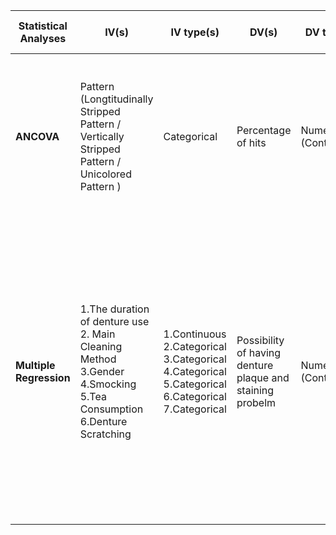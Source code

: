 | Statistical Analyses | IV(s)                                    | IV type(s)                               | DV(s)                                    | DV type(s)           | Control Var                      | Control Var type                         | Question to be answered                  | _H0_                                     | alpha | link to paper                            |
| -------------------- | ---------------------------------------- | ---------------------------------------- | ---------------------------------------- | -------------------- | -------------------------------- | ---------------------------------------- | ---------------------------------------- | ---------------------------------------- | ----- | ---------------------------------------- |
| **ANCOVA**            | Pattern (Longtitudinally  Stripped Pattern / Vertically Stripped Pattern / Unicolored Pattern   ) | Categorical                              | Percentage of hits                       | Numeric (Continuous) | 1.Speed 2.Disappearance Duration | 1.Numeric (Continuous)  2.Numeric (Continuous) | Whether pattern, influenced the frequency with which the objects were hit | There is no difference  of percentage  of hits between animals with longtitudinally  stripped pattern / vertically stripped pattern / unicolored pattern | 0.05  | http://journals.plos.org/plosone/article?id=10.1371/journal.pone.0061173  (experiment 1) |
| **Multiple Regression**  | 1.The duration of denture use 2. Main Cleaning Method 3.Gender 4.Smocking 5.Tea Consumption 6.Denture Scratching | 1.Continuous 2.Categorical 3.Categorical 4.Categorical 5.Categorical 6.Categorical 7.Categorical | Possibility of having denture plaque and staining probelm | Numeric (Continuous) |                       |                               | What the relationship  between Denture Plaque and Staining Probelm and Associated Risk Factors  in Chinese Removable Denture Wearers over 40 Years Old in Xi’an | (t-test for each IV) the parameter of the independent viable is equal to 0, which means there is no relationship between each IV and DV. <br/>(F-test for all IV) the parameters of the independent viable are equal to 0 simultaneously, which means there is no relationship between all IVs and DV.| 0.05  | http://journals.plos.org/plosone/article?id=10.1371/journal.pone.0087749 |


